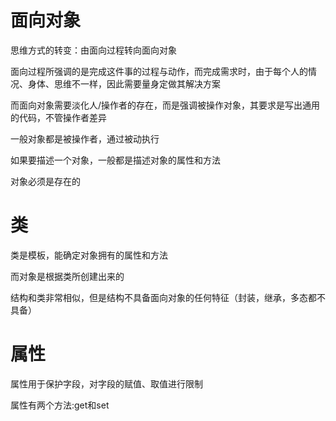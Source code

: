 # 面向对象

思维方式的转变：由面向过程转向面向对象

面向过程所强调的是完成这件事的过程与动作，而完成需求时，由于每个人的情况、身体、思维不一样，因此需要量身定做其解决方案



而面向对象需要淡化人/操作者的存在，而是强调被操作对象，其要求是写出通用的代码，不管操作者差异

一般对象都是被操作者，通过被动执行

如果要描述一个对象，一般都是描述对象的属性和方法 

对象必须是存在的

# 类

类是模板，能确定对象拥有的属性和方法

而对象是根据类所创建出来的



结构和类非常相似，但是结构不具备面向对象的任何特征（封装，继承，多态都不具备）



# 属性

属性用于保护字段，对字段的赋值、取值进行限制

属性有两个方法:get和set